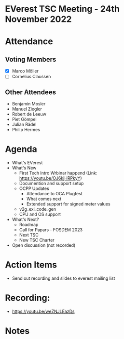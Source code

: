 # EVerest TSC Meeting - 24th November 2022

# Attendance

## Voting Members

- [X] Marco Möller
- [ ] Cornelius Claussen

## Other Attendees
- Benjamin Mosler
- Manuel Ziegler
- Robert de Leeuw
- Piet Gömpel
- Julian Rädel
- Philip Hermes

# Agenda

- What's EVerest
- What's New
    - First Tech Intro Wrbinar happend (Link: https://youtu.be/OJ6kjHRPkyY) 
    - Documention and support setup
    - OCPP Updates
        - Attendance to OCA Plugfest
        - What comes next
        - Extended support for signed meter values
    - v2g_exi_code_gen
    - CPU and OS support
- What's Next? 
    - Roadmap
    - Call for Papars - FOSDEM 2023
    - Next TSC
    - New TSC Charter
- Open discussion (not recorded)

# Action Items
- Send out recording and slides to everest mailing list

# Recording:
- https://youtu.be/weZNJLEazDs

# Notes

